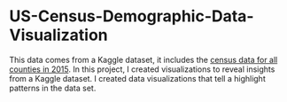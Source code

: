 # US-Census-Demographic-Data-Visualization
This data comes from a Kaggle dataset, it includes the [census data for all counties in 2015](https://www.kaggle.com/datasets/muonneutrino/us-census-demographic-data).
In this project, I created visualizations to reveal insights from a Kaggle dataset. I created data visualizations that tell a highlight patterns in the data set.
